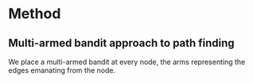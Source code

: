 # Method #

## Multi-armed bandit approach to path finding ##

We place a multi-armed bandit at every node, the arms representing the edges emanating from the node.

